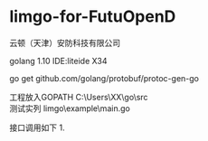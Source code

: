 # limgo-for-FutuOpenD
云顿（天津）安防科技有限公司

golang 1.10
IDE:liteide X34

go get github.com/golang/protobuf/protoc-gen-go

工程放入GOPATH
C:\Users\XX\go\src\
测试实列
limgo\example\main.go

接口调用如下
1.
